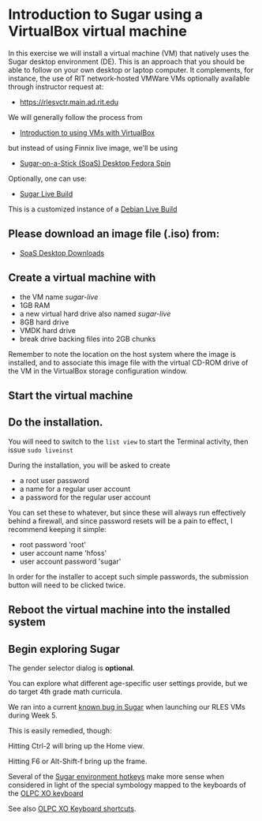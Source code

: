 
# Introduction to Sugar using a VirtualBox virtual machine

In this exercise we will install a virtual machine (VM) that natively uses the Sugar
desktop environment (DE). This is an approach that you should be able to
follow on your own desktop or laptop computer. It complements, for instance, the use of 
RIT network-hosted VMWare VMs optionally available through 
instructor request at:

  * https://rlesvctr.main.ad.rit.edu

We will generally follow the process from 

  * [Introduction to using VMs with VirtualBox](https://github.com/ritjoe/hfoss/wiki/vm-intro-vb-finnix)

but instead of using Finnix live image, we'll be using 

  * [Sugar-on-a-Stick (SoaS) Desktop Fedora Spin](https://spins.fedoraproject.org/soas/)

Optionally, one can use:

  * [Sugar Live Build](https://github.com/sugarlabs/sugar-live-build)

This is a customized instance of a [Debian Live Build](https://debian-live.alioth.debian.org/live-manual/stable/manual/html/live-manual.en.html#107)


## Please download an image file (.iso) from:

  * [SoaS Desktop Downloads](https://spins.fedoraproject.org/soas/download/index.html)

## Create a virtual machine with

  * the VM name *sugar-live*
  * 1GB RAM
  * a new virtual hard drive also named *sugar-live*
  * 8GB hard drive
  * VMDK hard drive
  * break drive backing files into 2GB chunks

Remember to note the location on the host system where the image is
installed, and to associate this image file with the virtual CD-ROM drive of
the VM in the VirtualBox storage configuration window.

## Start the virtual machine


## Do the installation.

You will need to switch to the `list view` to start the Terminal activity, 
then issue `sudo liveinst`

During the installation, you will be asked to create

  * a root user password
  * a name for a regular user account
  * a password for the regular user account

You can set these to whatever, but since these will always run effectively
behind a firewall, and since password resets will be a pain to effect, I
recommend keeping it simple:

  * root password 'root'
  * user account name 'hfoss'
  * user account password 'sugar'

In order for the installer to accept such simple passwords, the submission 
button will need to be clicked twice.

## Reboot the virtual machine into the installed system

## Begin exploring Sugar

The gender selector dialog is **optional**.

You can explore what different age-specific user settings provide, but we do 
target 4th grade math curricula.

We ran into a current [known bug in Sugar](https://github.com/sugarlabs/sugar/issues/776) when launching our RLES VMs during Week 5.

This is easily remedied, though: 

Hitting Ctrl-2 will bring up the Home view.

Hitting F6 or Alt-Shift-f bring up the frame.

Several of the [Sugar environment hotkeys](https://wiki.sugarlabs.org/go/Hotkeys)
make more sense when considered in light of the special symbology mapped to
the keyboards of the [OLPC XO keyboard](http://wiki.laptop.org/go/Keyboard)

See also [OLPC XO Keyboard shortcuts](http://wiki.laptop.org/go/Keyboard_shortcuts).


